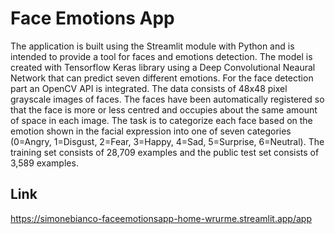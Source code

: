 # Face Emotions App

The application is built using the Streamlit module with Python and is intended to provide a tool for faces and emotions detection. The model is created with Tensorflow Keras library using a Deep Convolutional Neaural Network that can predict seven different emotions. For the face detection part an OpenCV API is integrated. The data consists of 48x48 pixel grayscale images of faces. The faces have been automatically registered so that the face is more or less centred and occupies about the same amount of space in each image. The task is to categorize each face based on the emotion shown in the facial expression into one of seven categories (0=Angry, 1=Disgust, 2=Fear, 3=Happy, 4=Sad, 5=Surprise, 6=Neutral). The training set consists of 28,709 examples and the public test set consists of 3,589 examples. 

## Link


https://simonebianco-faceemotionsapp-home-wrurme.streamlit.app/app
